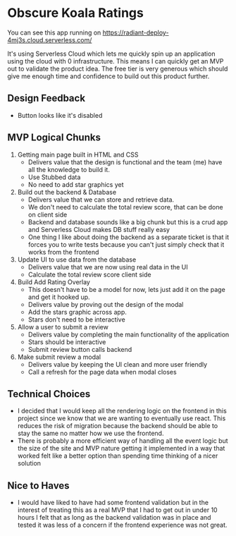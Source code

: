 # Obscure Koala Ratings

You can see this app running on https://radiant-deploy-4mj3s.cloud.serverless.com/

It's using Serverless Cloud which lets me quickly spin up an application using the cloud with 0 infrastructure. This means I can quickly get an MVP out to validate the product idea. The free tier is very generous which should give me enough time and confidence to build out this product further.

## Design Feedback

* Button looks like it's disabled 

## MVP Logical Chunks

1. Getting main page built in HTML and CSS
    * Delivers value that the design is functional and the team (me) have all the knowledge to build it.
    * Use Stubbed data
    * No need to add star graphics yet
2. Build out the backend & Database
    * Delivers value that we can store and retrieve data.
    * We don't need to calculate the total review score, that can be done on client side
    * Backend and database sounds like a big chunk but this is a crud app and Serverless Cloud makes DB stuff really easy
    * One thing I like about doing the backend as a separate ticket is that it forces you to write tests because you can't just simply check that it works from the frontend
3. Update UI to use data from the database
    * Delivers value that we are now using real data in the UI
    * Calculate the total review score client side
4. Build Add Rating Overlay
    * This doesn't have to be a model for now, lets just add it on the page and get it hooked up.
    * Delivers value by proving out the design of the modal
    * Add the stars graphic across app.
    * Stars don't need to be interactive
5. Allow a user to submit a review
    * Delivers value by completing the main functionality of the application
    * Stars should be interactive
    * Submit review button calls backend
6. Make submit review a modal
    * Delivers value by keeping the UI clean and more user friendly
    * Call a refresh for the page data when modal closes

## Technical Choices

* I decided that I would keep all the rendering logic on the frontend in this project since we know that we are wanting to eventually use react. This reduces the risk of migration because the backend should be able to stay the same no matter how we use the frontend.
* There is probably a more efficient way of handling all the event logic but the size of the site and MVP nature getting it implemented in a way that worked felt like a better option than spending time thinking of a nicer solution

## Nice to Haves

* I would have liked to have had some frontend validation but in the interest of treating this as a real MVP that I had to get out in under 10 hours I felt that as long as the backend validation was in place and tested it was less of a concern if the frontend experience was not great.